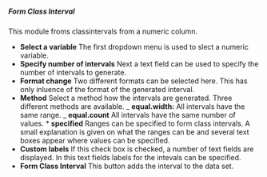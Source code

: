 <h5>Form Class Interval</h5>
This module froms classintervals from a numeric column.

- **Select a variable** The first dropdown menu is used to slect a numeric
  variable.
- **Specify number of intervals** Next a text field can be used to specify the
  number of intervals to generate.
- **Format change** Two different formats can be selected here. This has only
  inluence of the format of the generated interval.
- **Method** Select a method how the intervals are generated. Three different
  methods are available.
  _ **equal.width:** All intervals have the same range.
  _ **equal.count** All intervals have the same number of values. \* **specified** Ranges can be specified to form class intervals. A small
  explanation is given on what the ranges can be and
  several text boxes appear where values can be specified.
- **Custom labels** If this check box is checked, a number of text fields are
  displayed. In this text fields labels for the intevals can be specified.
- **Form Class Interval** This button adds the interval to the data set.

